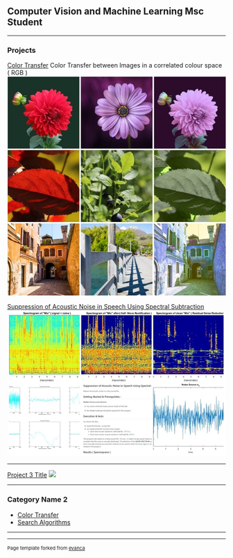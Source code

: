 ## Computer Vision and Machine Learning Msc Student

---

### Projects


[Color Transfer](https://github.com/AissamDjahnine/ColorTransfer)
Color Transfer between Images in a correlated colour space ( RGB )
<img src="images/colortransfer.jpg?raw=true"/>


[Suppression of Acoustic Noise in Speech Using Spectral Subtraction](https://github.com/AissamDjahnine/Suppression-of-Acoustic-Noise-in-Speech-Using-Spectral-Subtraction-)
<img src="images/noisecancelling.jpg?raw=true"/>

---
[Project 3 Title](http://example.com/)
<img src="images/dummy_thumbnail.jpg?raw=true"/>

---

### Category Name 2

- [Color Transfer](https://github.com/AissamDjahnine/ColorTransfer)
- [Search Algorithms](https://github.com/AissamDjahnine/Search-Algorithms-in-AI)

---




---
<p style="font-size:11px">Page template forked from <a href="https://github.com/evanca/quick-portfolio">evanca</a></p>
<!-- Remove above link if you don't want to attibute -->
